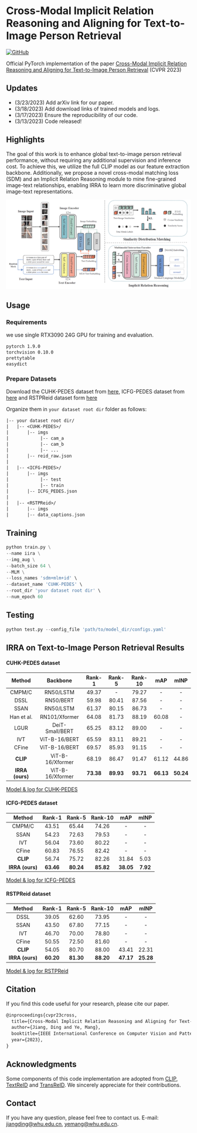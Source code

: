 # Cross-Modal Implicit Relation Reasoning and Aligning for Text-to-Image Person Retrieval
[![GitHub](https://img.shields.io/badge/license-MIT-green)](https://github.com/anosorae/IRRA/blob/main/LICENSE)

Official PyTorch implementation of the paper [Cross-Modal Implicit Relation Reasoning and Aligning for Text-to-Image Person Retrieval](https://arxiv.org/abs/2303.12501) (CVPR 2023)

## Updates
- (3/23/2023) Add arXiv link for our paper.
- (3/18/2023) Add download links of trained models and logs.
- (3/17/2023) Ensure the reproducibility of our code.
- (3/13/2023) Code released!

## Highlights

The goal of this work is to enhance global text-to-image person retrieval performance, without requiring any additional supervision and inference cost. To achieve this, we utilize the full CLIP model as our feature extraction backbone. Additionally, we propose a novel cross-modal matching loss (SDM) and an Implicit Relation Reasoning module to mine fine-grained image-text relationships, enabling IRRA to learn more discriminative global image-text representations.

![](images/architecture.png)


## Usage
### Requirements
we use single RTX3090 24G GPU for training and evaluation. 
```
pytorch 1.9.0
torchvision 0.10.0
prettytable
easydict
```

### Prepare Datasets
Download the CUHK-PEDES dataset from [here](https://github.com/ShuangLI59/Person-Search-with-Natural-Language-Description), ICFG-PEDES dataset from [here](https://github.com/zifyloo/SSAN) and RSTPReid dataset form [here](https://github.com/NjtechCVLab/RSTPReid-Dataset)

Organize them in `your dataset root dir` folder as follows:
```
|-- your dataset root dir/
|   |-- <CUHK-PEDES>/
|       |-- imgs
|            |-- cam_a
|            |-- cam_b
|            |-- ...
|       |-- reid_raw.json
|
|   |-- <ICFG-PEDES>/
|       |-- imgs
|            |-- test
|            |-- train 
|       |-- ICFG_PEDES.json
|
|   |-- <RSTPReid>/
|       |-- imgs
|       |-- data_captions.json
```


## Training

```python
python train.py \
--name iira \
--img_aug \
--batch_size 64 \
--MLM \
--loss_names 'sdm+mlm+id' \
--dataset_name 'CUHK-PEDES' \
--root_dir 'your dataset root dir' \
--num_epoch 60
```

## Testing

```python
python test.py --config_file 'path/to/model_dir/configs.yaml'
```

## IRRA on Text-to-Image Person Retrieval Results
#### CUHK-PEDES dataset

|     Method      |     Backbone     |  Rank-1   |  Rank-5   |  Rank-10  |    mAP    |   mINP    |
| :-------------: | :--------------: | :-------: | :-------: | :-------: | :-------: | :-------: |
|     CMPM/C      |    RN50/LSTM     |   49.37   |     -     |   79.27   |     -     |     -     |
|      DSSL       |    RN50/BERT     |   59.98   |   80.41   |   87.56   |     -     |     -     |
|      SSAN       |    RN50/LSTM     |   61.37   |   80.15   |   86.73   |     -     |     -     |
|   Han et al.    |  RN101/Xformer   |   64.08   |   81.73   |   88.19   |   60.08   |     -     |
|      LGUR       | DeiT-Small/BERT  |   65.25   |   83.12   |   89.00   |     -     |     -     |
|       IVT       |  ViT-B-16/BERT   |   65.59   |   83.11   |   89.21   |     -     |     -     |
|      CFine      |  ViT-B-16/BERT   |   69.57   |   85.93   |   91.15   |     -     |     -     |
|    **CLIP**     | ViT-B-16/Xformer |   68.19   |   86.47   |   91.47   |   61.12   |   44.86   |
| **IRRA (ours)** | ViT-B-16/Xformer | **73.38** | **89.93** | **93.71** | **66.13** | **50.24** |

[Model & log for CUHK-PEDES](https://drive.google.com/file/d/1OBhFhpZpltRMZ88K6ceNUv4vZgevsFCW/view?usp=share_link)

#### ICFG-PEDES dataset

|     Method      |  Rank-1   |  Rank-5   |  Rank-10  |    mAP    |   mINP   |
| :-------------: | :-------: | :-------: | :-------: | :-------: | :------: |
|     CMPM/C      |   43.51   |   65.44   |   74.26   |     -     |    -     |
|      SSAN       |   54.23   |   72.63   |   79.53   |     -     |    -     |
|       IVT       |   56.04   |   73.60   |   80.22   |     -     |    -     |
|      CFine      |   60.83   |   76.55   |   82.42   |     -     |    -     |
|    **CLIP**     |   56.74   |   75.72   |   82.26   |   31.84   |   5.03   |
| **IRRA (ours)** | **63.46** | **80.24** | **85.82** | **38.05** | **7.92** |

[Model & log for ICFG-PEDES](https://drive.google.com/file/d/1Y3D7zZsKPpuEHWJ9nVecUW-HaKdjDI9g/view?usp=share_link)

#### RSTPReid dataset

|     Method      |  Rank-1   |  Rank-5   |  Rank-10  |    mAP    |   mINP    |
| :-------------: | :-------: | :-------: | :-------: | :-------: | :-------: |
|      DSSL       |   39.05   |   62.60   |   73.95   |     -     |     -     |
|      SSAN       |   43.50   |   67.80   |   77.15   |     -     |     -     |
|       IVT       |   46.70   |   70.00   |   78.80   |     -     |     -     |
|      CFine      |   50.55   |   72.50   |   81.60   |     -     |     -     |
|    **CLIP**     |   54.05   |   80.70   |   88.00   |   43.41   |   22.31   |
| **IRRA (ours)** | **60.20** | **81.30** | **88.20** | **47.17** | **25.28** |

[Model & log for RSTPReid](https://drive.google.com/file/d/1LpUHkLErEWkJiXyWYxWwiK-8Fz1_1QGY/view?usp=share_link)

## Citation
If you find this code useful for your research, please cite our paper.

```tex
@inproceedings{cvpr23cross,
  title={Cross-Modal Implicit Relation Reasoning and Aligning for Text-to-Image Person Retrieval},
  author={Jiang, Ding and Ye, Mang},
  booktitle={IEEE International Conference on Computer Vision and Pattern Recognition (CVPR)},
  year={2023},
}
```

## Acknowledgments
Some components of this code implementation are adopted from [CLIP](https://github.com/openai/CLIP), [TextReID](https://github.com/BrandonHanx/TextReID) and [TransReID](https://github.com/damo-cv/TransReID). We sincerely appreciate for their contributions.


## Contact
If you have any question, please feel free to contact us. E-mail: [jiangding@whu.edu.cn](mailto:jiangding@whu.edu.cn), [yemang@whu.edu.cn](mailto:yemang@whu.edu.cn).